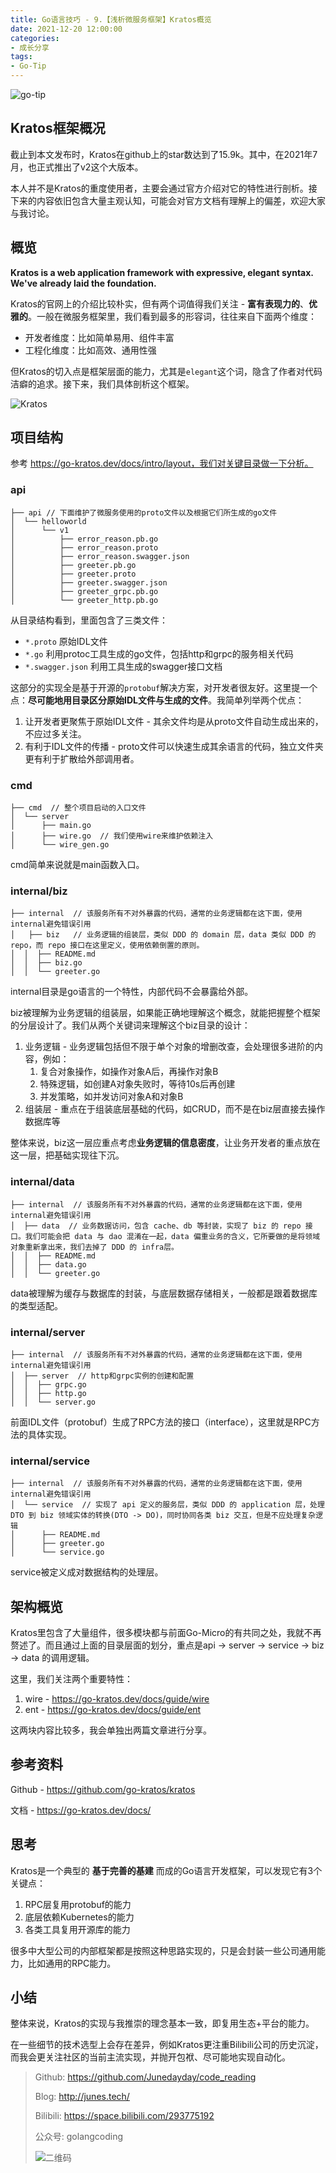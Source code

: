 ```yaml
---
title: Go语言技巧 - 9.【浅析微服务框架】Kratos概览
date: 2021-12-20 12:00:00
categories: 
- 成长分享
tags:
- Go-Tip
---
```


![go-tip](https://cloud-fitter-1305666920.cos.ap-beijing.myqcloud.com/go-study.jpeg)

## Kratos框架概况

截止到本文发布时，Kratos在github上的star数达到了15.9k。其中，在2021年7月，也正式推出了v2这个大版本。

本人并不是Kratos的重度使用者，主要会通过官方介绍对它的特性进行剖析。接下来的内容依旧包含大量主观认知，可能会对官方文档有理解上的偏差，欢迎大家与我讨论。

<!-- more -->

## 概览

**Kratos is a web application framework with expressive, elegant syntax. We've already laid the foundation.**

Kratos的官网上的介绍比较朴实，但有两个词值得我们关注 - **富有表现力的**、**优雅的**。一般在微服务框架里，我们看到最多的形容词，往往来自下面两个维度：

- 开发者维度：比如简单易用、组件丰富
- 工程化维度：比如高效、通用性强

但Kratos的切入点是框架层面的能力，尤其是`elegant`这个词，隐含了作者对代码洁癖的追求。接下来，我们具体剖析这个框架。

![Kratos](https://cloud-fitter-1305666920.cos.ap-beijing.myqcloud.com/kratos.png)

## 项目结构

 参考 https://go-kratos.dev/docs/intro/layout，我们对关键目录做一下分析。

### api

```
├── api // 下面维护了微服务使用的proto文件以及根据它们所生成的go文件
│  └── helloworld
│      └── v1
│          ├── error_reason.pb.go
│          ├── error_reason.proto
│          ├── error_reason.swagger.json
│          ├── greeter.pb.go
│          ├── greeter.proto
│          ├── greeter.swagger.json
│          ├── greeter_grpc.pb.go
│          └── greeter_http.pb.go
```

从目录结构看到，里面包含了三类文件：

- `*.proto` 原始IDL文件
- `*.go` 利用protoc工具生成的go文件，包括http和grpc的服务相关代码
- `*.swagger.json` 利用工具生成的swagger接口文档

这部分的实现全是基于开源的`protobuf`解决方案，对开发者很友好。这里提一个点：**尽可能地用目录区分原始IDL文件与生成的文件**。我简单列举两个优点：

1. 让开发者更聚焦于原始IDL文件 - 其余文件均是从proto文件自动生成出来的，不应过多关注。
2. 有利于IDL文件的传播 - proto文件可以快速生成其余语言的代码，独立文件夹更有利于扩散给外部调用者。

### cmd

```
├── cmd  // 整个项目启动的入口文件
│  └── server
│      ├── main.go
│      ├── wire.go  // 我们使用wire来维护依赖注入
│      └── wire_gen.go
```

cmd简单来说就是main函数入口。

### internal/biz

```
├── internal  // 该服务所有不对外暴露的代码，通常的业务逻辑都在这下面，使用internal避免错误引用
│   ├── biz   // 业务逻辑的组装层，类似 DDD 的 domain 层，data 类似 DDD 的 repo，而 repo 接口在这里定义，使用依赖倒置的原则。
│  │  ├── README.md
│  │  ├── biz.go
│  │  └── greeter.go
```

internal目录是go语言的一个特性，内部代码不会暴露给外部。

biz被理解为业务逻辑的组装层，如果能正确地理解这个概念，就能把握整个框架的分层设计了。我们从两个关键词来理解这个biz目录的设计：

1. 业务逻辑 - 业务逻辑包括但不限于单个对象的增删改查，会处理很多进阶的内容，例如：
   1. 复合对象操作，如操作对象A后，再操作对象B
   2. 特殊逻辑，如创建A对象失败时，等待10s后再创建
   3. 并发策略，如并发访问对象A和对象B
2. 组装层 - 重点在于组装底层基础的代码，如CRUD，而不是在biz层直接去操作数据库等

整体来说，biz这一层应重点考虑**业务逻辑的信息密度**，让业务开发者的重点放在这一层，把基础实现往下沉。

### internal/data

```
├── internal  // 该服务所有不对外暴露的代码，通常的业务逻辑都在这下面，使用internal避免错误引用
│  ├── data  // 业务数据访问，包含 cache、db 等封装，实现了 biz 的 repo 接口。我们可能会把 data 与 dao 混淆在一起，data 偏重业务的含义，它所要做的是将领域对象重新拿出来，我们去掉了 DDD 的 infra层。
│  │  ├── README.md
│  │  ├── data.go
│  │  └── greeter.go
```

data被理解为缓存与数据库的封装，与底层数据存储相关，一般都是跟着数据库的类型适配。

### internal/server

```
├── internal  // 该服务所有不对外暴露的代码，通常的业务逻辑都在这下面，使用internal避免错误引用
│  ├── server  // http和grpc实例的创建和配置
│  │  ├── grpc.go
│  │  ├── http.go
│  │  └── server.go
```

前面IDL文件（protobuf）生成了RPC方法的接口（interface），这里就是RPC方法的具体实现。

### internal/service

```
├── internal  // 该服务所有不对外暴露的代码，通常的业务逻辑都在这下面，使用internal避免错误引用
│  └── service  // 实现了 api 定义的服务层，类似 DDD 的 application 层，处理 DTO 到 biz 领域实体的转换(DTO -> DO)，同时协同各类 biz 交互，但是不应处理复杂逻辑
│      ├── README.md
│      ├── greeter.go
│      └── service.go
```

service被定义成对数据结构的处理层。

## 架构概览

Kratos里包含了大量组件，很多模块都与前面Go-Micro的有共同之处，我就不再赘述了。而且通过上面的目录层面的划分，重点是api -> server -> service -> biz -> data 的调用逻辑。

这里，我们关注两个重要特性：

1. wire - https://go-kratos.dev/docs/guide/wire
2. ent - https://go-kratos.dev/docs/guide/ent

这两块内容比较多，我会单独出两篇文章进行分享。

## 参考资料

Github - https://github.com/go-kratos/kratos 

文档 - https://go-kratos.dev/docs/

## 思考

Kratos是一个典型的 **基于完善的基建** 而成的Go语言开发框架，可以发现它有3个关键点：

1. RPC层复用protobuf的能力
2. 底层依赖Kubernetes的能力
3. 各类工具复用开源库的能力

很多中大型公司的内部框架都是按照这种思路实现的，只是会封装一些公司通用能力，比如通用的RPC能力。

## 小结

整体来说，Kratos的实现与我推崇的理念基本一致，即复用生态+平台的能力。

在一些细节的技术选型上会存在差异，例如Kratos更注重Bilibili公司的历史沉淀，而我会更关注社区的当前主流实现，并抛开包袱、尽可能地实现自动化。

> Github: https://github.com/Junedayday/code_reading
>
> Blog: http://junes.tech/
>
> Bilibili: https://space.bilibili.com/293775192
>
> 公众号: golangcoding
>
> ![二维码](https://cloud-fitter-1305666920.cos.ap-beijing.myqcloud.com/my_wechat.jpeg)
>
> 

